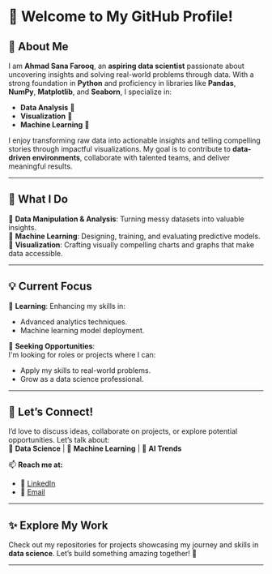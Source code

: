 # 👋 **Welcome to My GitHub Profile!**

## 🌟 **About Me**  
I am **Ahmad Sana Farooq**, an **aspiring data scientist** passionate about uncovering insights and solving real-world problems through data. With a strong foundation in **Python** and proficiency in libraries like **Pandas**, **NumPy**, **Matplotlib**, and **Seaborn**, I specialize in:  
- **Data Analysis** 🧠  
- **Visualization** 🎨  
- **Machine Learning** 🤖  

I enjoy transforming raw data into actionable insights and telling compelling stories through impactful visualizations. My goal is to contribute to **data-driven environments**, collaborate with talented teams, and deliver meaningful results.

---

## 🚀 **What I Do**  
🔹 **Data Manipulation & Analysis**: Turning messy datasets into valuable insights.  
🔹 **Machine Learning**: Designing, training, and evaluating predictive models.  
🔹 **Visualization**: Crafting visually compelling charts and graphs that make data accessible.  

---

## 💡 **Current Focus**  
🌱 **Learning**: Enhancing my skills in:  
- Advanced analytics techniques.  
- Machine learning model deployment.  

🎯 **Seeking Opportunities**:  
I'm looking for roles or projects where I can:  
- Apply my skills to real-world problems.  
- Grow as a data science professional.  

---

## 🤝 **Let’s Connect!**  
I’d love to discuss ideas, collaborate on projects, or explore potential opportunities. Let’s talk about:  
🔹 **Data Science** | 🔹 **Machine Learning** | 🔹 **AI Trends**  

📫 **Reach me at:**  
- 💼 [LinkedIn](https://www.linkedin.com/in/ahmad-sana-farooq/)  
- 📧 [Email](mailto:ahmadsanafarooq505@gmail.com)  

---

## ✨ **Explore My Work**  
Check out my repositories for projects showcasing my journey and skills in **data science**. Let’s build something amazing together! 🚀  

---
